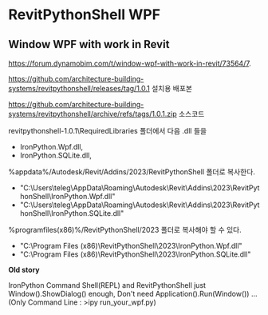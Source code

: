 # RevitPythonShell WPF

## Window WPF with work in Revit

https://forum.dynamobim.com/t/window-wpf-with-work-in-revit/73564/7.

https://github.com/architecture-building-systems/revitpythonshell/releases/tag/1.0.1 설치용 배포본

https://github.com/architecture-building-systems/revitpythonshell/archive/refs/tags/1.0.1.zip 소스코드

revitpythonshell-1.0.1\RequiredLibraries 폴더에서 다음 .dll 들을
- IronPython.Wpf.dll, 
- IronPython.SQLite.dll,
 
%appdata%/Autodesk/Revit/Addins/2023/RevitPythonShell 폴더로 복사한다.
- "C:\Users\teleg\AppData\Roaming\Autodesk\Revit\Addins\2023\RevitPythonShell\IronPython.Wpf.dll"
- "C:\Users\teleg\AppData\Roaming\Autodesk\Revit\Addins\2023\RevitPythonShell\IronPython.SQLite.dll"

%programfiles(x86)%/RevitPythonShell/2023 폴더로 복사해야 할 수 있다.
- "C:\Program Files (x86)\RevitPythonShell\2023\IronPython.Wpf.dll"
- "C:\Program Files (x86)\RevitPythonShell\2023\IronPython.SQLite.dll"



**Old story**

IronPython Command Shell(REPL) and RevitPythonShell just Window().ShowDialog() enough,
Don't need Application().Run(Window()) ...(Only Command Line : >ipy run_your_wpf.py)
